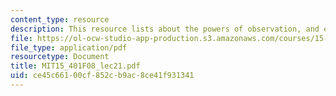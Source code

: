 ```yaml
---
content_type: resource
description: This resource lists about the powers of observation, and efficient markets.
file: https://ol-ocw-studio-app-production.s3.amazonaws.com/courses/15-401-finance-theory-i-fall-2008/ce45c66100cf852cb9ac8ce41f931341_MIT15_401F08_lec21.pdf
file_type: application/pdf
resourcetype: Document
title: MIT15_401F08_lec21.pdf
uid: ce45c661-00cf-852c-b9ac-8ce41f931341
---
```

